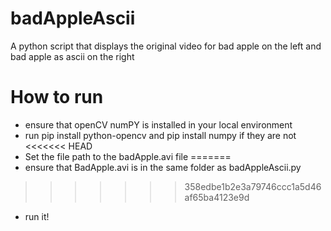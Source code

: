 # badAppleAscii
A python script that displays the original video for bad apple on the left and bad apple as ascii on the right

# How to run
* ensure that openCV numPY is installed in your local environment
* run pip install python-opencv and pip install numpy if they are not
<<<<<<< HEAD
* Set the file path to the badApple.avi file
=======
* ensure that BadApple.avi is in the same folder as badAppleAscii.py
>>>>>>> 358edbe1b2e3a79746ccc1a5d46af65ba4123e9d
* run it!
